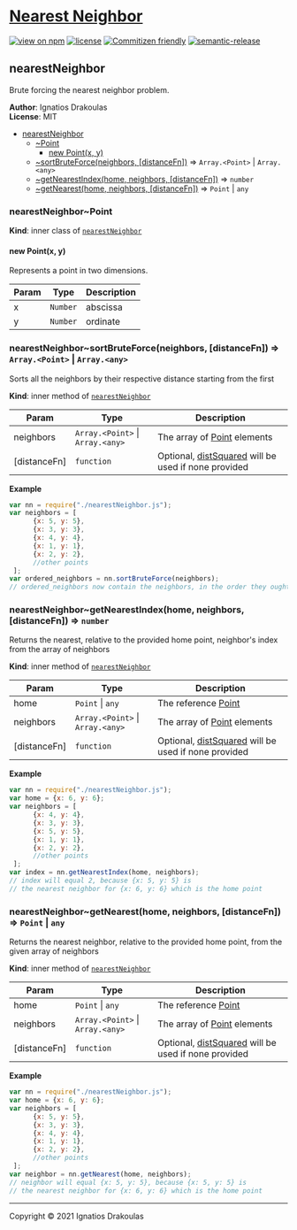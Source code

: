 # [Nearest Neighbor](https://github.com/ignatisD/nearest-neighbor)

[![view on npm](https://img.shields.io/npm/v/@ignatisd/nearest-neighbor)](https://www.npmjs.com/package/@ignatisd/nearest-neighbor)
[![license](https://img.shields.io/npm/l/@ignatisd/nearest-neighbor)](https://github.com/ignatisD/nearest-neighbor/blob/HEAD/LICENSE)
[![Commitizen friendly](https://img.shields.io/badge/commitizen-friendly-brightgreen.svg)](http://commitizen.github.io/cz-cli/)
[![semantic-release](https://img.shields.io/badge/%20%20%F0%9F%93%A6%F0%9F%9A%80-semantic--release-e10079.svg)](https://github.com/semantic-release/semantic-release)

<a name="module_nearestNeighbor"></a>

## nearestNeighbor
Brute forcing the nearest neighbor problem.

**Author**: Ignatios Drakoulas  
**License**: MIT  

* [nearestNeighbor](#module_nearestNeighbor)
    * [~Point](#module_nearestNeighbor..Point)
        * [new Point(x, y)](#new_module_nearestNeighbor..Point_new)
    * [~sortBruteForce(neighbors, [distanceFn])](#module_nearestNeighbor..sortBruteForce) ⇒ <code>Array.&lt;Point&gt;</code> \| <code>Array.&lt;any&gt;</code>
    * [~getNearestIndex(home, neighbors, [distanceFn])](#module_nearestNeighbor..getNearestIndex) ⇒ <code>number</code>
    * [~getNearest(home, neighbors, [distanceFn])](#module_nearestNeighbor..getNearest) ⇒ <code>Point</code> \| <code>any</code>

<a name="module_nearestNeighbor..Point"></a>

### nearestNeighbor~Point
**Kind**: inner class of [<code>nearestNeighbor</code>](#module_nearestNeighbor)  
<a name="new_module_nearestNeighbor..Point_new"></a>

#### new Point(x, y)
Represents a point in two dimensions.


| Param | Type | Description |
| --- | --- | --- |
| x | <code>Number</code> | abscissa |
| y | <code>Number</code> | ordinate |

<a name="module_nearestNeighbor..sortBruteForce"></a>

### nearestNeighbor~sortBruteForce(neighbors, [distanceFn]) ⇒ <code>Array.&lt;Point&gt;</code> \| <code>Array.&lt;any&gt;</code>
Sorts all the neighbors by their respective distance starting from the first

**Kind**: inner method of [<code>nearestNeighbor</code>](#module_nearestNeighbor)  

| Param | Type | Description |
| --- | --- | --- |
| neighbors | <code>Array.&lt;Point&gt;</code> \| <code>Array.&lt;any&gt;</code> | The array of [Point](Point) elements |
| [distanceFn] | <code>function</code> | Optional, [distSquared](distSquared) will be used if none provided |

**Example**  
```js
var nn = require("./nearestNeighbor.js");
var neighbors = [
      {x: 5, y: 5},
      {x: 3, y: 3},
      {x: 4, y: 4},
      {x: 1, y: 1},
      {x: 2, y: 2},
      //other points
 ];
var ordered_neighbors = nn.sortBruteForce(neighbors);
// ordered_neighbors now contain the neighbors, in the order they ought to be visited.
```
<a name="module_nearestNeighbor..getNearestIndex"></a>

### nearestNeighbor~getNearestIndex(home, neighbors, [distanceFn]) ⇒ <code>number</code>
Returns the nearest, relative to the provided home point, neighbor's index from the array of neighbors

**Kind**: inner method of [<code>nearestNeighbor</code>](#module_nearestNeighbor)  

| Param | Type | Description |
| --- | --- | --- |
| home | <code>Point</code> \| <code>any</code> | The reference [Point](Point) |
| neighbors | <code>Array.&lt;Point&gt;</code> \| <code>Array.&lt;any&gt;</code> | The array of [Point](Point) elements |
| [distanceFn] | <code>function</code> | Optional, [distSquared](distSquared) will be used if none provided |

**Example**  
```js
var nn = require("./nearestNeighbor.js");
var home = {x: 6, y: 6};
var neighbors = [
      {x: 4, y: 4},
      {x: 3, y: 3},
      {x: 5, y: 5},
      {x: 1, y: 1},
      {x: 2, y: 2},
      //other points
 ];
var index = nn.getNearestIndex(home, neighbors);
// index will equal 2, because {x: 5, y: 5} is
// the nearest neighbor for {x: 6, y: 6} which is the home point
```
<a name="module_nearestNeighbor..getNearest"></a>

### nearestNeighbor~getNearest(home, neighbors, [distanceFn]) ⇒ <code>Point</code> \| <code>any</code>
Returns the nearest neighbor, relative to the provided home point, from the given array of neighbors

**Kind**: inner method of [<code>nearestNeighbor</code>](#module_nearestNeighbor)  

| Param | Type | Description |
| --- | --- | --- |
| home | <code>Point</code> \| <code>any</code> | The reference [Point](Point) |
| neighbors | <code>Array.&lt;Point&gt;</code> \| <code>Array.&lt;any&gt;</code> | The array of [Point](Point) elements |
| [distanceFn] | <code>function</code> | Optional, [distSquared](distSquared) will be used if none provided |

**Example**  
```js
var nn = require("./nearestNeighbor.js");
var home = {x: 6, y: 6};
var neighbors = [
      {x: 5, y: 5},
      {x: 3, y: 3},
      {x: 4, y: 4},
      {x: 1, y: 1},
      {x: 2, y: 2},
      //other points
 ];
var neighbor = nn.getNearest(home, neighbors);
// neighbor will equal {x: 5, y: 5}, because {x: 5, y: 5} is
// the nearest neighbor for {x: 6, y: 6} which is the home point
```

* * *

Copyright &copy; 2021 Ignatios Drakoulas